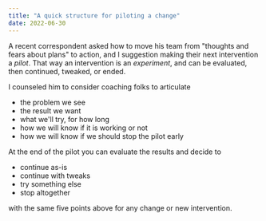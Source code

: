 ```yaml
---
title: "A quick structure for piloting a change"
date: 2022-06-30
---
```


A recent correspondent asked how to move his team from "thoughts and fears about plans" to action, and I suggestion making their next intervention a _pilot_. That way an intervention is an _experiment_, and can be evaluated, then continued, tweaked, or ended.

I counseled him to consider coaching folks to articulate

- the problem we see
- the result we want
- what we'll try, for how long
- how we will know if it is working or not
- how we will know if we should stop the pilot early

At the end of the pilot you can evaluate the results and decide to

- continue as-is
- continue with tweaks
- try something else
- stop altogether

with the same five points above for any change or new intervention.
